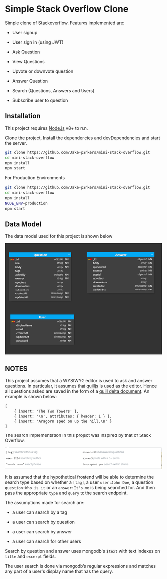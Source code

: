 # Simple Stack Overflow Clone

Simple clone of Stackoverflow. Features implemented are:

- User signup

- User sign in (using JWT)

- Ask Question

- View Questions

- Upvote or downvote question

- Answer Question

- Search (Questions, Answers and Users)

- Subscribe user to question

## Installation

This project requires [Node.js](https://nodejs.org/) v8+ to run.

Clone the project, Install the dependencies and devDependencies and start the server.

```sh
git clone https://github.com/Jake-parkers/mini-stack-overflow.git
cd mini-stack-overflow
npm install
npm start
```

For Production Environments

```sh
git clone https://github.com/Jake-parkers/mini-stack-overflow.git
cd mini-stack-overflow
npm install
NODE_ENV=production
npm start
```

## Data Model

The data model used for this project is shown below

![Simple Stack Overflow Clone Data Model](/assets/images/datamodel.PNG)

## NOTES

This project assumes that a WYSIWYG editor is used to ask and answer questions. In particular, it assumes that [quilljs](https://quilljs.com/) is used as the editor. Hence all questions asked are saved in the form of a [quill delta document](https://quilljs.com/docs/delta/). An example is shown below:

```
[
    { insert: 'The Two Towers' },
    { insert: '\n', attributes: { header: 1 } },
    { insert: 'Aragorn sped on up the hill.\n' }
]
```

The search implementation in this project was inspired by that of Stack Overflow.

![Stack Overflow Search](/assets/images/stackOverflowSearch.PNG)

It is assumed that the hypothetical frontend will be able to determine the search type based on whether a ```[tag]```, a user ```user:John Doe```, a question ```question:Who is it``` or an ```answer:It's me``` is being searched for. And then pass the appropriate ```type``` and ```query``` to the search endpoint.

The assumptions made for search are:

- a user can search by a tag

- a user can search by question

- a user can search by answer

- a user can search for other users

Search by question and answer uses mongodb's ```$text``` with text indexes on ```title``` and ```excerpt``` fields.

The user search is done via mongodb's regular expressions and matches any part of a user's display name that has the query.

